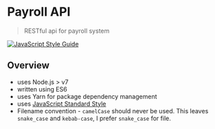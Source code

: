 # Payroll API
> RESTful api for payroll system

[![JavaScript Style Guide](https://img.shields.io/badge/code_style-standard-brightgreen.svg)](https://standardjs.com)

## Overview

- uses Node.js > v7
- written using ES6
- uses Yarn for package dependency management
- uses [JavaScript Standard Style](http://standardjs.com/)
- Filename convention - `camelCase` should never be used. This leaves `snake_case` and `kebab-case`, I prefer `snake_case` for file.